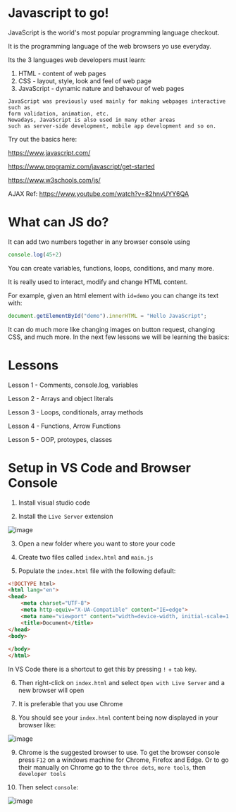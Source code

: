 # Javascript to go!

JavaScript is the world's most popular programming language checkout.

It is the programming language of the web browsers yo use everyday.

Its the 3 languages web developers must learn:

1. HTML - content of web pages
2. CSS - layout, style, look and feel of web page
3. JavaScript - dynamic nature and behavour of web pages

```
JavaScript was previously used mainly for making webpages interactive such as 
form validation, animation, etc. 
Nowadays, JavaScript is also used in many other areas 
such as server-side development, mobile app development and so on.
```

Try out the basics here:

https://www.javascript.com/

https://www.programiz.com/javascript/get-started

https://www.w3schools.com/js/

AJAX Ref:
https://www.youtube.com/watch?v=82hnvUYY6QA


# What can JS do?

It can add two numbers together in any browser console using

```javascript
console.log(45+2)
```

You can create variables, functions, loops, conditions, and many more.

It is really used to interact, modify and change HTML content. 

For example, given an html element with `id=demo` you can change its text with:

```javascript
document.getElementById("demo").innerHTML = "Hello JavaScript"; 
```

It can do much more like changing images on button request, changing CSS, and much more. In the next few lessons we will be learning the basics:

# Lessons

Lesson 1 - Comments, console.log, variables

Lesson 2 - Arrays and object literals

Lesson 3 - Loops, conditionals, array methods

Lesson 4 - Functions, Arrow Functions

Lesson 5 - OOP, protoypes, classes

# Setup in VS Code and Browser Console

1. Install visual studio code

2. Install the `Live Server` extension

![image](https://user-images.githubusercontent.com/29664888/169913782-28a04002-04f5-4766-8abe-e8ef1c9f9b46.png)

3. Open a new folder where you want to store your code

4. Create two files called `index.html` and `main.js`

5. Populate the `index.html` file with the following default:

```html
<!DOCTYPE html>
<html lang="en">
<head>
    <meta charset="UTF-8">
    <meta http-equiv="X-UA-Compatible" content="IE=edge">
    <meta name="viewport" content="width=device-width, initial-scale=1.0">
    <title>Document</title>
</head>
<body>
    
</body>
</html>
```

In VS Code there is a shortcut to get this by pressing `!` + `tab` key.

6. Then right-click on `index.html` and select `Open with Live Server` and a new browser will open

7. It is preferable that you use Chrome

8. You should see your `index.html` content being now displayed in your browser like:

![image](https://user-images.githubusercontent.com/29664888/169914156-3dc56699-4564-4c02-a8d0-5c41031ce6b5.png)

9. Chrome is the suggested browser to use. To get the browser console press `F12` on a windows machine for Chrome, Firefox and Edge. Or to go their manually on Chrome go to the `three dots`, `more tools`, then `developer tools`

10. Then select `console`:

![image](https://user-images.githubusercontent.com/29664888/169914264-df862719-8cdf-49d7-b40e-158b9ba3f863.png)



